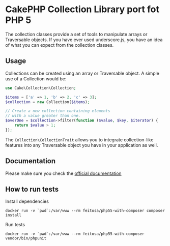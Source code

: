 # CakePHP Collection Library port fot PHP 5

The collection classes provide a set of tools to manipulate arrays or Traversable objects.
If you have ever used underscore.js, you have an idea of what you can expect from the collection classes.

## Usage

Collections can be created using an array or Traversable object.  A simple use of a Collection would be:

```php
use Cake\Collection\Collection;

$items = ['a' => 1, 'b' => 2, 'c' => 3];
$collection = new Collection($items);

// Create a new collection containing elements
// with a value greater than one.
$overOne = $collection->filter(function ($value, $key, $iterator) {
    return $value > 1;
});
```

The `Collection\CollectionTrait` allows you to integrate collection-like features into any Traversable object
you have in your application as well.

## Documentation

Please make sure you check the [official documentation](https://book.cakephp.org/4/en/core-libraries/collections.html)

## How to run tests
Install dependencies
```shell
docker run -v `pwd`:/var/www --rm feitosa/php55-with-composer composer install
```

Run tests
```shell
docker run -v `pwd`:/var/www --rm feitosa/php55-with-composer vendor/bin/phpunit
```